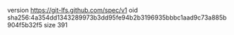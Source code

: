 version https://git-lfs.github.com/spec/v1
oid sha256:4a354dd1343289973b3dd95fe94b2b3196935bbbc1aad9c73a885b904f5b32f5
size 391
